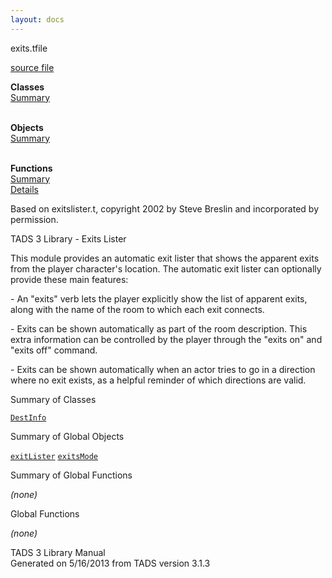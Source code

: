 ```yaml
---
layout: docs
---
```

<span class="title">exits.t</span><span class="type">file</span>

[source file](../source/exits.t.html)

**Classes**  
[Summary](#_ClassSummary_)  
 

**Objects**  
[Summary](#_ObjectSummary_)  
 

**Functions**  
[Summary](#_FunctionSummary_)  
[Details](#_Functions_)



Based on exitslister.t, copyright 2002 by Steve Breslin and incorporated
by permission.

TADS 3 Library - Exits Lister

This module provides an automatic exit lister that shows the apparent
exits from the player character's location. The automatic exit lister
can optionally provide these main features:

\- An "exits" verb lets the player explicitly show the list of apparent
exits, along with the name of the room to which each exit connects.

\- Exits can be shown automatically as part of the room description.
This extra information can be controlled by the player through the
"exits on" and "exits off" command.

\- Exits can be shown automatically when an actor tries to go in a
direction where no exit exists, as a helpful reminder of which
directions are valid.



<span id="_ClassSummary_"></span>



<span class="hdln">Summary of Classes</span>  



[`DestInfo`](../object/DestInfo.html)
<span id="_ObjectSummary_"></span>



<span class="hdln">Summary of Global Objects</span>  



[`exitLister`](../object/exitLister.html) [`exitsMode`](../object/exitsMode.html)
<span id="FunctionSummary_"></span>



<span class="hdln">Summary of Global Functions</span>  



*(none)* <span id="_Functions_"></span>



<span class="hdln">Global Functions</span>  



*(none)*



TADS 3 Library Manual  
Generated on 5/16/2013 from TADS version 3.1.3


